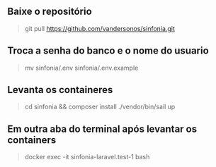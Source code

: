 ## Baixe o repositório
> git pull https://github.com/vandersonos/sinfonia.git

## Troca a senha do banco e o nome do usuario
> mv sinfonia/.env sinfonia/.env.example

## Levanta os containeres
> cd sinfonia && composer install
> ./vendor/bin/sail up

## Em outra aba do terminal após levantar os containers 
> docker exec -it sinfonia-laravel.test-1 bash

